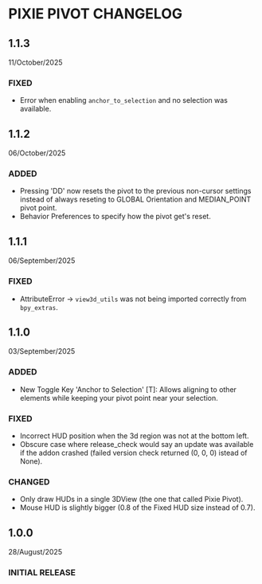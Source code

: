 # PIXIE PIVOT CHANGELOG

## 1.1.3
11/October/2025

### FIXED
- Error when enabling `anchor_to_selection` and no selection was available.

## 1.1.2
06/October/2025

### ADDED
- Pressing 'DD' now resets the pivot to the previous non-cursor settings instead of always reseting to GLOBAL Orientation and MEDIAN_POINT pivot point.
- Behavior Preferences to specify how the pivot get's reset.

## 1.1.1
06/September/2025

### FIXED
- AttributeError → `view3d_utils` was not being imported correctly from `bpy_extras`.

## 1.1.0
03/September/2025

### ADDED
- New Toggle Key 'Anchor to Selection' [T]: Allows aligning to other elements while keeping your pivot point near your selection.

### FIXED
- Incorrect HUD position when the 3d region was not at the bottom left.
- Obscure case where release_check would say an update was available if the addon crashed (failed version check returned (0, 0, 0) istead of None).

### CHANGED
- Only draw HUDs in a single 3DView (the one that called Pixie Pivot).
- Mouse HUD is slightly bigger (0.8 of the Fixed HUD size instead of 0.7).

## 1.0.0
28/August/2025

### INITIAL RELEASE
